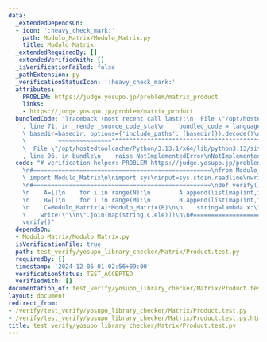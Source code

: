 ```yaml
---
data:
  _extendedDependsOn:
  - icon: ':heavy_check_mark:'
    path: Modulo_Matrix/Modulo_Matrix.py
    title: Modulo_Matrix
  _extendedRequiredBy: []
  _extendedVerifiedWith: []
  _isVerificationFailed: false
  _pathExtension: py
  _verificationStatusIcon: ':heavy_check_mark:'
  attributes:
    PROBLEM: https://judge.yosupo.jp/problem/matrix_product
    links:
    - https://judge.yosupo.jp/problem/matrix_product
  bundledCode: "Traceback (most recent call last):\n  File \"/opt/hostedtoolcache/Python/3.13.1/x64/lib/python3.13/site-packages/onlinejudge_verify/documentation/build.py\"\
    , line 71, in _render_source_code_stat\n    bundled_code = language.bundle(stat.path,\
    \ basedir=basedir, options={'include_paths': [basedir]}).decode()\n          \
    \         ~~~~~~~~~~~~~~~^^^^^^^^^^^^^^^^^^^^^^^^^^^^^^^^^^^^^^^^^^^^^^^^^^^^^^^^^^^^^^^^^^\n\
    \  File \"/opt/hostedtoolcache/Python/3.13.1/x64/lib/python3.13/site-packages/onlinejudge_verify/languages/python.py\"\
    , line 96, in bundle\n    raise NotImplementedError\nNotImplementedError\n"
  code: "# verification-helper: PROBLEM https://judge.yosupo.jp/problem/matrix_product\n\
    \n#==================================================\nfrom Modulo_Matrix.Modulo_Matrix\
    \ import Modulo_Matrix\n\nimport sys\ninput=sys.stdin.readline\nwrite=sys.stdout.write\n\
    \n#==================================================\ndef verify():\n    N,M,K=map(int,input().split())\n\
    \n    A=[]\n    for i in range(N):\n        A.append(list(map(int,input().split())))\n\
    \n    B=[]\n    for i in range(M):\n        B.append(list(map(int,input().split())))\n\
    \n    C=Modulo_Matrix(A)*Modulo_Matrix(B)\n\n    string=lambda x:\" \".join(map(str,x))\n\
    \    write(\"\\n\".join(map(string,C.ele)))\n\n#==================================================\n\
    verify()"
  dependsOn:
  - Modulo_Matrix/Modulo_Matrix.py
  isVerificationFile: true
  path: test_verify/yosupo_library_checker/Matrix/Product.test.py
  requiredBy: []
  timestamp: '2024-12-06 01:02:56+09:00'
  verificationStatus: TEST_ACCEPTED
  verifiedWith: []
documentation_of: test_verify/yosupo_library_checker/Matrix/Product.test.py
layout: document
redirect_from:
- /verify/test_verify/yosupo_library_checker/Matrix/Product.test.py
- /verify/test_verify/yosupo_library_checker/Matrix/Product.test.py.html
title: test_verify/yosupo_library_checker/Matrix/Product.test.py
---
```

